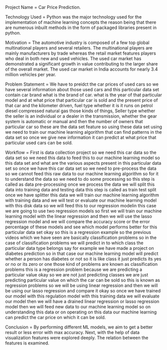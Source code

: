 Project Name = Car Price Prediction.


Technology Used  = Python was the major technology used for the implementation of machine learning concepts the reason being that there are numerous inbuilt methods in the form of packaged libraries present in python.



Motivation = The automotive industry is composed of a few top global multinational players and several retailers. The multinational players are mainly manufacturers by trade whereas the retail market features players who deal in both new and used vehicles. The used car market has demonstrated a significant growth in value contributing to the larger share of the overall market. The used car market in India accounts for nearly 3.4 million vehicles per year.


Problem Statement = We have to preidct the car prices of used cars so we have several information about those used cars and this particular data set contain car brand what is the brand of car. what is the year of that particular model and at what price that particular car is sold and the present price of that car and the kilometer driven, fuel type whether it is it runs on petrol diesel  compressed natural gas those kinds of things, Seller type whether the seller is an individual or a dealer in the transmission,  whether the gear system is automatic or manual and then the number of owners that particular car so these are the data set feature so using these data set using we need to train our machine learning algorithm that can find patterns in the data set so once we give new information it can predict at what price that particular used cars can be sold.


Workflow = First is data collection project so we need this car data so the data set so we need this data to feed this to our machine learning model so this data set and what are the various aspects present in this particular data set so once we have this car data set so we need to pre-process the data so we cannot feed this raw data to our machine learning algorithm so for it to understand the data so we need to do some processing so this step is called as data pre-processing once we process the data we will split this data into training data and testing data this step is called as train test split once we have splitter this data we will train our machine learning algorithm with training data and we will test or evaluate our machine learning model with this disk data so we will feed this to our regression modelin this case we are going to use two regression models so first we will train our machine learning model with the linear regression and then we will use the lasso regression model and we will compare the accuracy score or the error percentage of these models and see which model performs better for this particular data set okay so this is a regression example so the previous videos which we have seen are basically classification problems so in the case of classification problems we will predict in to which class the particular data type belongs say for example we have made a project on diabetes prediction so in that case our machine learning model will predict whether a person has diabetes or not so it is like class it just predicts its yes or no or its zero or one those kind of problems are known as classification problems this is a regression problem because we are predicting a particular value okay so we are not just predicting classes we are just predicting particular value on which the car can be sold so this is known as regression problems so we will be using linear regression and then we will be using our lasso regression and compare it okay so once we have trained our model with this regulation model with this training data we will evaluate our model then we will have a drained linear regression or lasso regression model then we will feed new data to our machine learning model so on understanding this data or on operating on this data our machine learning can predict the car price on which it can be sold.




Conclusion = By performing different ML models, we aim to get a better result or less error with max accuracy. Next, with the help of data visualization features were explored deeply. The relation between the features is examined.

